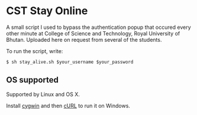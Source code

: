 # CST Stay Online
A small script I used to bypass the authentication popup that occured every other minute at College of 
Science and Technology, Royal University of Bhutan. Uploaded here on request from several of the students.

To run the script, write: 

    $ sh stay_alive.sh $your_username $your_password

## OS supported

Supported by Linux and OS X.

Install [cygwin](https://www.cygwin.com/) and then [cURL](http://stackoverflow.com/questions/3647569/how-do-i-install-curl-on-cygwin) to run it on Windows. 

